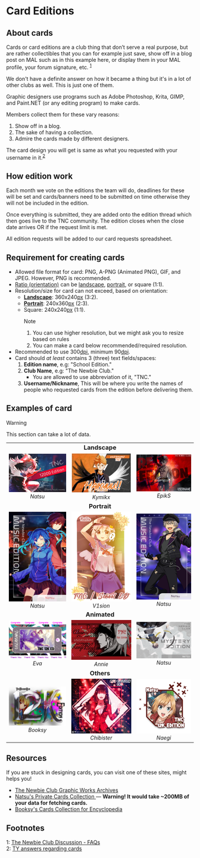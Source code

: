 # Card Editions

## About cards

Cards or card editions are a club thing that don’t serve a real purpose, but are rather collectibles
that you can for example just save, show off in a blog post on MAL such as in this example here, or
display them in your MAL profile, your forum signature, etc. <sup>[1](#fn1)</sup>

We don't have a definite answer on how it became a thing but it's in a lot of other clubs as well.
This is just one of them.

Graphic designers use programs such as Adobe Photoshop, Krita, GIMP, and Paint.NET (or any editing
program<!--including Microsoft PowerPoint :o-->) to make cards.

Members collect them for these vary reasons:

1. Show off in a blog.
2. The sake of having a collection.
3. Admire the cards made by different designers.

The card design you will get is same as what you requested with your username in
it.<sup>[2](#fn2)</sup>

## How edition work

Each month we vote on the editions the team will do, deadlines for these will be set and
cards/banners need to be submitted on time otherwise they will not be included in the edition.

Once everything is submitted, they are added onto the edition thread which then goes live to the TNC
community. The edition closes when the close date arrives OR if the request limit is met.

All edition requests will be added to our card requests spreadsheet.

## Requirement for creating cards

* Allowed file format for card: PNG, A-PNG (Animated PNG), GIF, and JPEG. However,
  PNG is recommended.
* [Ratio (orientation)][ratio] can be [landscape], [portrait], or square (1:1).
* Resolution/size for card can not exceed, based on orientation:
  * **[Landscape][landscape]**: 360x240[px] (3:2).
  * **[Portrait][portrait]**: 240x360[px] (2:3).
  * Square: 240x240[px] (1:1).
    > [!NOTE]
    > 1. You can use higher resolution, but we might ask you to resize based on rules
    > 2. You can make a card below recommended/required resolution.
* Recommended to use 300[dpi], minimum 90[dpi].
* Card should *at least* contains 3 (three) text fields/spaces:
  1. **Edition name**, e.g: "School Edition."
  2. **Club Name**, e.g: "The Newbie Club."
     * You are allowed to use abbreviation of it, "TNC."
  3. **Username/Nickname**, This will be where you write the names of people who requested cards
     from the edition before delivering them.

## Examples of card

> [!WARNING]
> This section can take a lot of data.

<table cellspacing="0" cellpadding="0" id="remborder" style="text-align:center;">
<tbody>
  <tr>
    <td colspan="3"><h3 id="landscape" style="margin:0 .6rem;">Landscape</h3></td>
  </tr>
  <tr>
    <td><img src="src/card/rLwXNgL.png" alt=""><br><i>Natsu</i></td>
    <td><img src="src/card/LQKUSg5.jpeg" alt=""><br><i>Kymikx</i></td>
    <td><img src="src/card/SAfyT3c.png" alt=""><br><i>EpikS</i></td>
  </tr>
  <tr>
    <td colspan="3"><h3 id="portrait" style="margin:0 .6rem;">Portrait</h3></td>
  </tr>
  <tr>
    <td><img src="src/card/nattadasu-1.png" alt=""><br><i>Natsu</i></td>
    <td><img src="src/card/V1sion-2.png" alt=""><br><i>V1sion</i></td>
    <td><img src="src/card/nattadasu-4.png" alt=""><br><i>Natsu</i></td>
  </tr>
  <tr>
    <td colspan="3"><h3 id="animated" style="margin:0 .6rem;">Animated</h3></td>
  </tr>
  <tr>
    <td><img src="src/card/u1dJ76a.gif" alt=""><br><i>Eva</i></td>
    <td><img src="src/card/mSeCoEM.gif" alt=""><br><i>Annie</i></td>
    <td><img src="src/card/nattadasu-A.gif" alt=""><br><i>Natsu</i></td>
  </tr>
  <tr>
    <td colspan="3"><h3 id="others" style="margin:0 .6rem;">Others</h3></td>
  </tr>
  <tr>
    <td><img src="src/card/XRWqia7.png" alt=""><br><i>Booksy</i></td>
    <td><img src="src/card/vzGhMeb.png" alt=""><br><i>Chibister</i></td>
    <td><img src="src/card/Naegi-2.png" alt=""><br><i>Naegi</i></td>
  </tr>
</tbody>
</table>

## Resources

If you are stuck in designing cards, you can visit one of these sites, might helps you!

* [The Newbie Club Graphic Works Archives <i class="fas fa-external-link-square-alt"></i>](https://drive.google.com/open?id=1OtJ30LCD0vHadYi_w0QXFosRtKvyId5T)
* [Natsu's Private Cards Collection <i class="fas fa-external-link-square-alt"></i>](https://cards.nattadasu.my.id)
  &mdash; **Warning! It would take \~200MB of your data for fetching cards.**
* [Booksy's Cards Collection for Encyclopedia <i class="fas fa-external-link-square-alt"></i>](https://imgur.com/a/hhblnv5)

## Footnotes

<div class="footnote">
  <a id="fn1">1</a>:
  <a href="https://myanimelist.net/forum/?topicid=1779538"
    >The Newbie Club Discussion - FAQs
    <i class="fas fa-external-link-square-alt"></i></a
  ><br />
  <a id="fn2">2</a>:
  <a
    href="https://discord.com/channels/449172244724449290/534122024860123182/546412983417307154"
    >TY answers regarding cards <i class="fab fa-discord"></i
  ></a>
</div>

<!--HYPERLINKS-->
[dpi]: glosarium.md#dots-per-inch-dpi
[landscape]: glosarium.md#landscape
[portrait]: glosarium.md#portrait
[px]: glosarium.md#pixel
[ratio]: glosarium.md#aspect-ratio